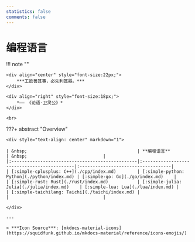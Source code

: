 ```yaml
---
statistics: false
comments: false
---
```


# 编程语言

!!! note ""
    <br>

    <div align="center" style="font-size:22px;">
        ***工欲善其事，必先利其器。***
    </div>

    <div align="right" style="font-size:18px;">
        *—— 《论语·卫灵公》*
    </div>

    <br>

<style>
.md-typeset table:not([class]) th {
    min-width: 1em;
}
</style>

???+ abstract "Overview"

    <div style="text-align: center" markdown="1">

    | &nbsp;                                          | **编程语言**                                | &nbsp;                             |
    |:------------------------------------------------|:--------------------------------------------|:-----------------------------------|
    | [:simple-cplusplus: C++](./cpp/index.md)        | [:simple-python: Python](./python/index.md) | [:simple-go: Go](./go/index.md)    |
    | [:simple-rust: Rust](./rust/index.md)           | [:simple-julia: Julia](./julia/index.md)    | [:simple-lua: Lua](./lua/index.md) |
    | [:simple-taichilang: Taichi](./taichi/index.md) |                                             |                                    |

    </div>

    ---

    > ***Icon Source***: [mkdocs-material-icons](https://squidfunk.github.io/mkdocs-material/reference/icons-emojis/)
